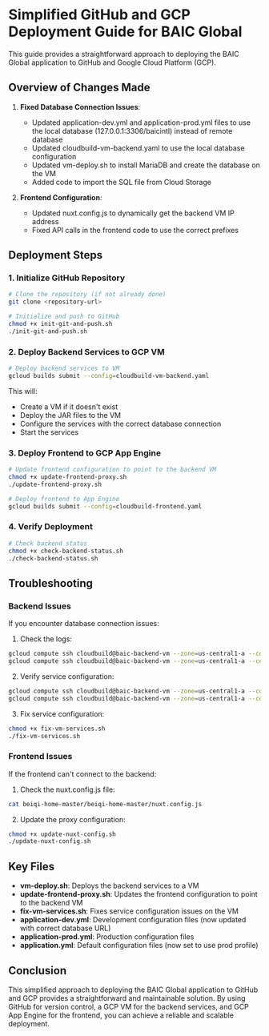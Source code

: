 # Simplified GitHub and GCP Deployment Guide for BAIC Global

This guide provides a straightforward approach to deploying the BAIC Global application to GitHub and Google Cloud Platform (GCP).

## Overview of Changes Made

1. **Fixed Database Connection Issues**:
   - Updated application-dev.yml and application-prod.yml files to use the local database (127.0.0.1:3306/baicintl) instead of remote database
   - Updated cloudbuild-vm-backend.yaml to use the local database configuration
   - Updated vm-deploy.sh to install MariaDB and create the database on the VM
   - Added code to import the SQL file from Cloud Storage

2. **Frontend Configuration**:
   - Updated nuxt.config.js to dynamically get the backend VM IP address
   - Fixed API calls in the frontend code to use the correct prefixes

## Deployment Steps

### 1. Initialize GitHub Repository

```bash
# Clone the repository (if not already done)
git clone <repository-url>

# Initialize and push to GitHub
chmod +x init-git-and-push.sh
./init-git-and-push.sh
```

### 2. Deploy Backend Services to GCP VM

```bash
# Deploy backend services to VM
gcloud builds submit --config=cloudbuild-vm-backend.yaml
```

This will:
- Create a VM if it doesn't exist
- Deploy the JAR files to the VM
- Configure the services with the correct database connection
- Start the services

### 3. Deploy Frontend to GCP App Engine

```bash
# Update frontend configuration to point to the backend VM
chmod +x update-frontend-proxy.sh
./update-frontend-proxy.sh

# Deploy frontend to App Engine
gcloud builds submit --config=cloudbuild-frontend.yaml
```

### 4. Verify Deployment

```bash
# Check backend status
chmod +x check-backend-status.sh
./check-backend-status.sh
```

## Troubleshooting

### Backend Issues

If you encounter database connection issues:

1. Check the logs:
```bash
gcloud compute ssh cloudbuild@baic-backend-vm --zone=us-central1-a --command="sudo tail -n 100 /opt/baic/logs/admin.log"
gcloud compute ssh cloudbuild@baic-backend-vm --zone=us-central1-a --command="sudo tail -n 100 /opt/baic/logs/web.log"
```

2. Verify service configuration:
```bash
gcloud compute ssh cloudbuild@baic-backend-vm --zone=us-central1-a --command="sudo systemctl cat baic-admin"
gcloud compute ssh cloudbuild@baic-backend-vm --zone=us-central1-a --command="sudo systemctl cat baic-web"
```

3. Fix service configuration:
```bash
chmod +x fix-vm-services.sh
./fix-vm-services.sh
```

### Frontend Issues

If the frontend can't connect to the backend:

1. Check the nuxt.config.js file:
```bash
cat beiqi-home-master/beiqi-home-master/nuxt.config.js
```

2. Update the proxy configuration:
```bash
chmod +x update-nuxt-config.sh
./update-nuxt-config.sh
```

## Key Files

- **vm-deploy.sh**: Deploys the backend services to a VM
- **update-frontend-proxy.sh**: Updates the frontend configuration to point to the backend VM
- **fix-vm-services.sh**: Fixes service configuration issues on the VM
- **application-dev.yml**: Development configuration files (now updated with correct database URL)
- **application-prod.yml**: Production configuration files
- **application.yml**: Default configuration files (now set to use prod profile)

## Conclusion

This simplified approach to deploying the BAIC Global application to GitHub and GCP provides a straightforward and maintainable solution. By using GitHub for version control, a GCP VM for the backend services, and GCP App Engine for the frontend, you can achieve a reliable and scalable deployment.
